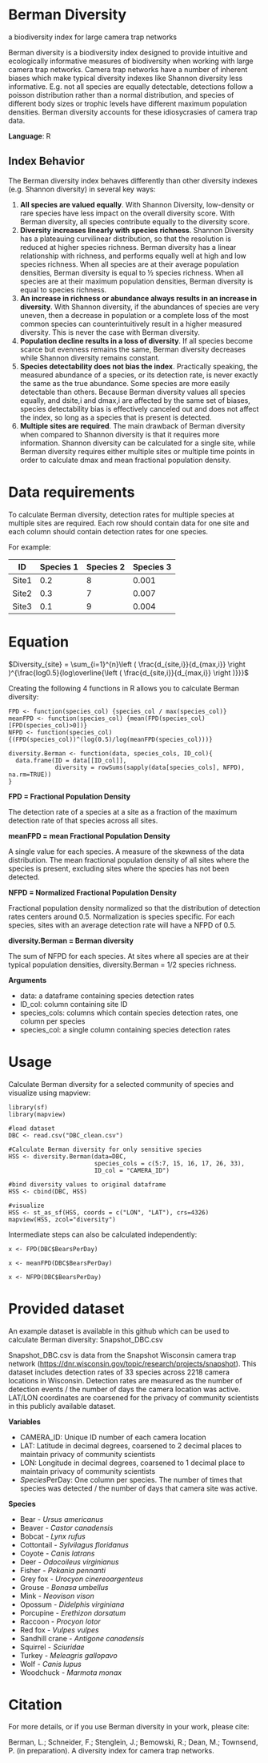 # Berman Diversity 
a biodiversity index for large camera trap networks

Berman diversity is a biodiversity index designed to provide intuitive and ecologically informative measures of biodiversity when working with large camera trap networks.
Camera trap networks have a number of inherent biases which make typical diversity indexes like Shannon diversity less informative. E.g. not all species are equally detectable, detections follow a poisson distribution rather than a normal distribution, and species of different body sizes or trophic levels have different maximum population densities. 
Berman diversity accounts for these idiosycrasies of camera trap data.

**Language**: R



## Index Behavior
The Berman diversity index behaves differently than other diversity indexes (e.g. Shannon diversity) in several key ways:
1. **All species are valued equally**. With Shannon Diversity, low-density or rare species have less impact on the overall diversity score. With Berman diversity, all species contribute equally to the diversity score.
2. **Diversity increases linearly with species richness**. Shannon Diversity has a plateauing curvilinear distribution, so that the resolution is reduced at higher species richness. Berman diversity has a linear relationship with richness, and performs equally well at high and low species richness. When all species are at their average population densities, Berman diversity is equal to ½ species richness. When all species are at their maximum population densities, Berman diversity is equal to species richness. 
3. **An increase in richness or abundance always results in an increase in diversity**. With Shannon diversity, if the abundances of species are very uneven, then a decrease in population or a complete loss of the most common species can counterintuitively result in a higher measured diversity. This is never the case with Berman diversity.
4. **Population decline results in a loss of diversity**. If all species become scarce but evenness remains the same, Berman diversity decreases while Shannon diversity remains constant. 
5. **Species detectability does not bias the index**. Practically speaking, the measured abundance of a species, or its detection rate, is never exactly the same as the true abundance. Some species are more easily detectable than others. Because Berman diversity values all species equally, and dsite,i and dmax,i are affected by the same set of biases, species detectability bias is effectively canceled out and does not affect the index, so long as a species that is present is detected. 
6. **Multiple sites are required**. The main drawback of Berman diversity when compared to Shannon diversity is that it requires more information. Shannon diversity can be calculated for a single site, while Berman diversity requires either multiple sites or multiple time points in order to calculate dmax and mean fractional population density.



# Data requirements
To calculate Berman diversity, detection rates for multiple species at multiple sites are required. 
Each row should contain data for one site and each column should contain detection rates for one species.

For example:

ID    | Species 1  | Species 2  | Species 3
----- | ---------- | ---------- | ---------
Site1 |  0.2       |  8         |  0.001
Site2 |  0.3       |  7         |  0.007
Site3 |  0.1       |  9         |  0.004




# Equation

$Diversity_{site} = \sum_{i=1}^{n}\left ( \frac{d_{site,i}}{d_{max,i}} \right )^{\frac{log0.5}{log\overline{\left ( \frac{d_{site,i}}{d_{max,i}} \right )}}}$

Creating the following 4 functions in R allows you to calculate Berman diversity:

```{r}
FPD <- function(species_col) {species_col / max(species_col)}
meanFPD <- function(species_col) {mean(FPD(species_col)[FPD(species_col)>0])}
NFPD <- function(species_col) {(FPD(species_col))^(log(0.5)/log(meanFPD(species_col)))}

diversity.Berman <- function(data, species_cols, ID_col){
  data.frame(ID = data[[ID_col]],
             diversity = rowSums(sapply(data[species_cols], NFPD), na.rm=TRUE))
}
```

**FPD = Fractional Population Density**

The detection rate of a species at a site as a fraction of the maximum detection rate of that species across all sites. 



**meanFPD = mean Fractional Population Density**

A single value for each species. A measure of the skewness of the data distribution. 
The mean fractional population density of all sites where the species is present, excluding sites where the species has not been detected.



**NFPD = Normalized Fractional Population Density**

Fractional population density normalized so that the distribution of detection rates centers around 0.5. 
Normalization is species specific. For each species, sites with an average detection rate will have a NFPD of 0.5. 



**diversity.Berman = Berman diversity**

The sum of NFPD for each species. At sites where all species are at their typical population densities, diversity.Berman = 1/2 species richness.



**Arguments**
 + data:             a dataframe containing species detection rates
 + ID_col:           column containing site ID
 + species_cols:     columns which contain species detection rates, one column per species
 + species_col:      a single column containing species detection rates



# Usage

Calculate Berman diversity for a selected community of species and visualize using mapview:

```{r}
library(sf)
library(mapview)

#load dataset
DBC <- read.csv("DBC_clean.csv")

#Calculate Berman diversity for only sensitive species
HSS <- diversity.Berman(data=DBC, 
                        species_cols = c(5:7, 15, 16, 17, 26, 33), 
                        ID_col = "CAMERA_ID")

#bind diversity values to original dataframe
HSS <- cbind(DBC, HSS)

#visualize
HSS <- st_as_sf(HSS, coords = c("LON", "LAT"), crs=4326)
mapview(HSS, zcol="diversity")

```

Intermediate steps can also be calculated independently:

```{r}
x <- FPD(DBC$BearsPerDay)

x <- meanFPD(DBC$BearsPerDay)

x <- NFPD(DBC$BearsPerDay)
```


# Provided dataset

An example dataset is available in this github which can be used to calculate Berman diversity: Snapshot_DBC.csv

Snapshot_DBC.csv is data from the Snapshot Wisconsin camera trap network (https://dnr.wisconsin.gov/topic/research/projects/snapshot). 
This dataset includes detection rates of 33 species across 2218 camera locations in Wisconsin.
Detection rates are measured as the number of detection events / the number of days the camera location was active.
LAT/LON coordinates are coarsened for the privacy of community scientists in this publicly available dataset.

**Variables**
  + CAMERA_ID: Unique ID number of each camera location
  +	LAT: Latitude in decimal degrees, coarsened to 2 decimal places to maintain privacy of community scientists
  +	LON: Longitude in decimal degrees, coarsened to 1 decimal place to maintain privacy of community scientists
  + *Species*PerDay: One column per species. The number of times that species was detected / the number of days that camera site was active.

**Species**
 + Bear - *Ursus americanus*
 + Beaver - *Castor canadensis*
 + Bobcat - *Lynx rufus*
 + Cottontail - *Sylvilagus floridanus*
 + Coyote - *Canis latrans*
 + Deer - *Odocoileus virginianus*
 + Fisher - *Pekania pennanti*
 + Grey fox - *Urocyon cinereoargenteus*
 + Grouse - *Bonasa umbellus*
 + Mink - *Neovison vison*
 + Opossum - *Didelphis virginiana*
 + Porcupine - *Erethizon dorsatum*
 + Raccoon - *Procyon lotor*
 + Red fox - *Vulpes vulpes*
 + Sandhill crane - *Antigone canadensis*
 + Squirrel - *Sciuridae*
 + Turkey - *Meleagris gallopavo*
 + Wolf - *Canis lupus*
 + Woodchuck - *Marmota monax*


# Citation

For more details, or if you use Berman diversity in your work, please cite:

Berman, L.; Schneider, F.; Stenglein, J.; Bemowski, R.; Dean, M.; Townsend, P. (in preparation). A diversity index for camera trap networks. 




